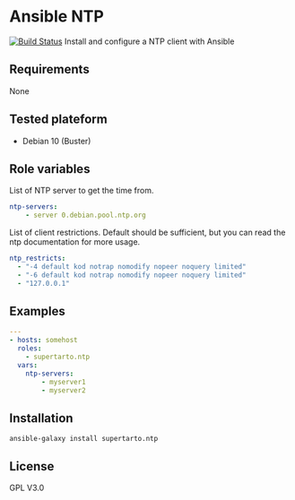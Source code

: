 # Ansible NTP
[![Build Status](https://travis-ci.org/supertarto/ansible-ntp.svg?branch=master)](https://travis-ci.org/supertarto/ansible-ntp)
Install and configure a NTP client with Ansible

## Requirements
None
## Tested plateform
* Debian 10 (Buster)

## Role variables
List of NTP server to get the time from.
```yml
ntp-servers:
    - server 0.debian.pool.ntp.org
```
List of client restrictions. Default should be sufficient, but you can read the ntp documentation for more usage.
```yml
ntp_restricts:
  - "-4 default kod notrap nomodify nopeer noquery limited"
  - "-6 default kod notrap nomodify nopeer noquery limited"
  - "127.0.0.1"
```
## Examples
```yml
---
- hosts: somehost
  roles:
    - supertarto.ntp
  vars:
    ntp-servers:
        - myserver1
        - myserver2  
```
## Installation
```
ansible-galaxy install supertarto.ntp
```
## License
GPL V3.0
